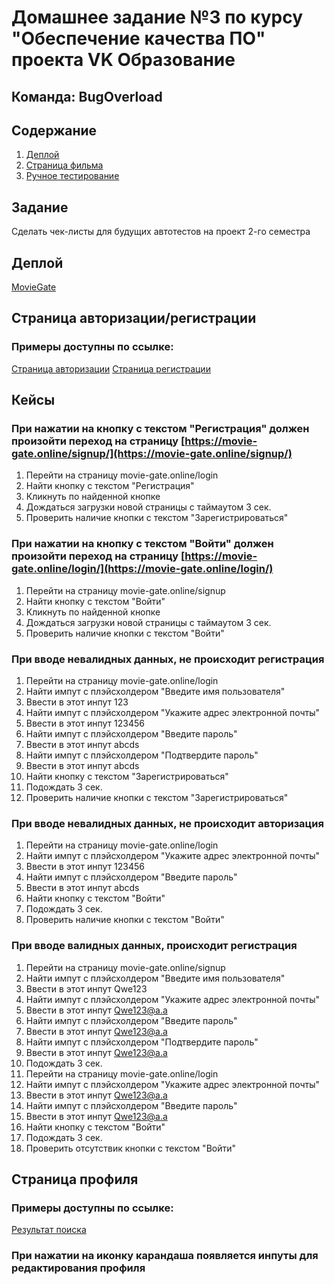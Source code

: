 # Домашнее задание №3 по курсу "Обеспечение качества ПО" проекта VK Образование
## Команда: **BugOverload**

## Содержание

1. [Деплой](#деплой)
2. [Страница фильма](#задание)
3. [Ручное тестирование](#ручное-тестирование)

## Задание
Сделать чек-листы для будущих автотестов на проект 2-го семестра

## Деплой
[MovieGate](https://movie-gate.online/)

## Страница авторизации/регистрации
### Примеры доступны по ссылке:
[Страница авторизации](https://movie-gate.online/login/)
[Страница регистрации](https://movie-gate.online/signup/)

## Кейсы

### При нажатии на кнопку с текстом "Регистрация" должен произойти переход на страницу [https://movie-gate.online/signup/](https://movie-gate.online/signup/)
1. Перейти на страницу movie-gate.online/login
2. Найти кнопку с текстом "Регистрация"
3. Кликнуть по найденной кнопке
4. Дождаться загрузки новой страницы с таймаутом 3 сек.
5. Проверить наличие кнопки с текстом "Зарегистрироваться"

### При нажатии на кнопку с текстом "Войти" должен произойти переход на страницу [https://movie-gate.online/login/](https://movie-gate.online/login/)
1. Перейти на страницу movie-gate.online/signup
2. Найти кнопку с текстом "Войти"
3. Кликнуть по найденной кнопке
4. Дождаться загрузки новой страницы с таймаутом 3 сек.
5. Проверить наличие кнопки с текстом "Войти"

### При вводе невалидных данных, не происходит регистрация
1. Перейти на страницу movie-gate.online/login
2. Найти импут с плэйсхолдером "Введите имя пользователя"
3. Ввести в этот инпут 123
4. Найти импут с плэйсхолдером "Укажите адрес электронной почты"
5. Ввести в этот инпут 123456
6. Найти импут с плэйсхолдером "Введите пароль"
7. Ввести в этот инпут abcds
8. Найти импут с плэйсхолдером "Подтвердите пароль"
9. Ввести в этот инпут abcds
10. Найти кнопку с текстом "Зарегистрироваться"
11. Подождать 3 сек.
12. Проверить наличие кнопки с текстом "Зарегистрироваться"

### При вводе невалидных данных, не происходит авторизация
1. Перейти на страницу movie-gate.online/login
2. Найти импут с плэйсхолдером "Укажите адрес электронной почты"
3. Ввести в этот инпут 123456
4. Найти импут с плэйсхолдером "Введите пароль"
5. Ввести в этот инпут abcds
6. Найти кнопку с текстом "Войти"
7. Подождать 3 сек.
8. Проверить наличие кнопки с текстом "Войти"

### При вводе валидных данных, происходит регистрация
1. Перейти на страницу movie-gate.online/signup
2. Найти импут с плэйсхолдером "Введите имя пользователя"
3. Ввести в этот инпут Qwe123
4. Найти импут с плэйсхолдером "Укажите адрес электронной почты"
5. Ввести в этот инпут Qwe123@a.a
6. Найти импут с плэйсхолдером "Введите пароль"
7. Ввести в этот инпут Qwe123@a.a
8. Найти импут с плэйсхолдером "Подтвердите пароль"
9. Ввести в этот инпут Qwe123@a.a
10. Подождать 3 сек.
11. Перейти на страницу movie-gate.online/login
12. Найти импут с плэйсхолдером "Укажите адрес электронной почты"
13. Ввести в этот инпут Qwe123@a.a
14. Найти импут с плэйсхолдером "Введите пароль"
15. Ввести в этот инпут Qwe123@a.a
16. Найти кнопку с текстом "Войти"
17. Подождать 3 сек.
18. Проверить отсутствик кнопки с текстом "Войти"


## Страница профиля
### Примеры доступны по ссылке:
[Результат поиска](https://movie-gate.online/profile/)
### При нажатии на иконку карандаша появляется инпуты для редактирования профиля
